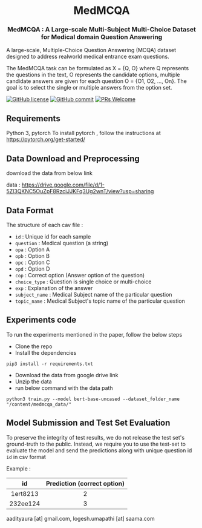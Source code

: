 <h1 align="center">MedMCQA </h1>

<h3 align="center">MedMCQA : A Large-scale Multi-Subject Multi-Choice Dataset for Medical domain Question Answering</h3>

A large-scale, Multiple-Choice Question Answering (MCQA) dataset designed to address realworld medical entrance exam questions. 

The MedMCQA task can be formulated as X = {Q, O} where Q represents the questions in the text, O represents the candidate options, multiple candidate answers are given for each question O = {O1, O2, ..., On}. The goal is to select the single or multiple answers from the option set.


[![GitHub license](https://img.shields.io/badge/License-Apache_2.0-blue.svg)](https://opensource.org/licenses/Apache-2.0)
[![GitHub commit](https://img.shields.io/github/last-commit/medmcqa/medmcqa)](https://github.com/medmcqa/medmcqa/commits/main)
[![PRs Welcome](https://img.shields.io/badge/PRs-welcome-brightgreen.svg?style=flat-square)](http://makeapullrequest.com)


## Requirements

Python 3, pytorch
To install pytorch , follow the instructions at https://pytorch.org/get-started/


## Data Download and Preprocessing

download the data from below link

data : https://drive.google.com/file/d/1-5Zl3QKNC5OuZpF8RzciJJKFq3Ug2wnT/view?usp=sharing

## Data Format

The structure of each cav file :

- `id`           : Unique id for each sample
- `question`     : Medical question (a string)
- `opa`          : Option A 
- `opb`          : Option B
- `opc`          : Option C
- `opd`          : Option D
- `cop`          : Correct option (Answer option of the question)
- `choice_type`  : Question is single choice or multi-choice
- `exp`          : Explanation of the answer
- `subject_name` : Medical Subject name of the particular question
- `topic_name`   : Medical Subject's topic name of the particular question


## Experiments code

To run the experiments mentioned in the paper, follow the below steps
- Clone the repo
- Install the dependencies 

`pip3 install -r requirements.txt`

- Download the data from google drive link
- Unzip the data
- run below command with the data path

` python3 train.py --model bert-base-uncased --dataset_folder_name "/content/medmcqa_data/" `


## Model Submission and Test Set Evaluation

To preserve the integrity of test results, we do not release the test set's ground-truth to the public. Instead, we require you to
use the test-set to evaluate the model and send the predictions along with unique question id `id` in csv format

Example :

| id    | Prediction (correct option)  | 
| :-------------: |:-------------:|
| 1ert8213 |  2  | 
| 232ee124 |  3  | 

aadityaura [at] gmail.com,
logesh.umapathi [at] saama.com
